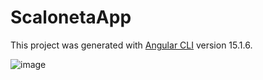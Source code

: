 # ScalonetaApp

This project was generated with [Angular CLI](https://github.com/angular/angular-cli) version 15.1.6.

![image](https://user-images.githubusercontent.com/103047954/223859748-c5f6c63c-af64-4b10-811c-893b266c5bee.png)

